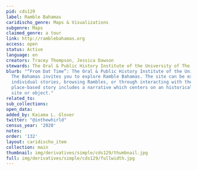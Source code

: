 ```yaml
---
pid: cds129
label: Ramble Bahamas
caridischo_genre: Maps & Visualizations
subgenre: Maps
claimed_genre: a tour
link: http://ramblebahamas.org
access: open
status: Active
language: en
creators: Tracey Thompson, Jessica Dawson
stewards: The Oral & Public History Institute of the University of The Bahamas
blurb: "“From Dat Time”: The Oral & Public History Institute of the University of
  The Bahamas invites you to explore Ramble Bahamas. The site can be explored by browsing
  individual stories, browsing Rambles, or through interacting with the map. Each
  place-based story includes a narrative which centers on an historically significant
  site or object."
related_to:
sub_collections:
open_data:
added_by: Kaiama L. Glover
twitter: "@inthewhirld"
census_year: '2020'
notes:
order: '132'
layout: caridischo_item
collection: main
thumbnail: img/derivatives/simple/cds129/thumbnail.jpg
full: img/derivatives/simple/cds129/fullwidth.jpg
---
```

